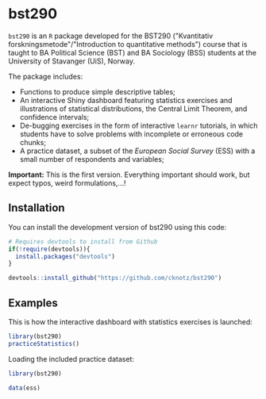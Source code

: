 
# bst290

<!-- badges: start -->
<!-- badges: end -->

`bst290` is an `R` package developed for the BST290 ("Kvantitativ forskningsmetode"/"Introduction to quantitative methods") course that is taught to BA Political Science (BST) and BA Sociology (BSS) students at the University of Stavanger (UiS), Norway.

The package includes:

* Functions to produce simple descriptive tables;
* An interactive Shiny dashboard featuring statistics exercises and illustrations of statistical distributions, the Central Limit Theorem, and confidence intervals;
* De-bugging exercises in the form of interactive `learnr` tutorials, in which students have to solve problems with incomplete or erroneous code chunks;
* A practice dataset, a subset of the *European Social Survey* (ESS) with a small number of respondents and variables;

**Important:** This is the first version. Everything important should work, but expect typos, weird formulations,...!

## Installation

You can install the development version of bst290 using this code:

``` r
# Requires devtools to install from Github
if(!require(devtools)){
  install.packages("devtools")
}

devtools::install_github("https://github.com/cknotz/bst290")
```

## Examples

This is how the interactive dashboard with statistics exercises is launched:

``` r
library(bst290)
practiceStatistics()
```

Loading the included practice dataset:

``` r
library(bst290)

data(ess)
```
